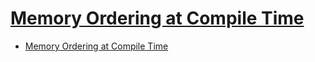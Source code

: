 # [Memory Ordering at Compile Time](https://preshing.com/20120625/memory-ordering-at-compile-time/)

- [Memory Ordering at Compile Time](#memory-ordering-at-compile-time)
